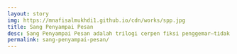 ```yaml
---
layout: story
img: https://mnafisalmukhdi1.github.io/cdn/works/spp.jpg
title: Sang Penyampai Pesan
desc: Sang Penyampai Pesan adalah trilogi cerpen fiksi penggemar–tidak termasuk prolog–untuk seseorang yang seharusnya muncul di dunia maya.
permalink: sang-penyampai-pesan/
---
```


